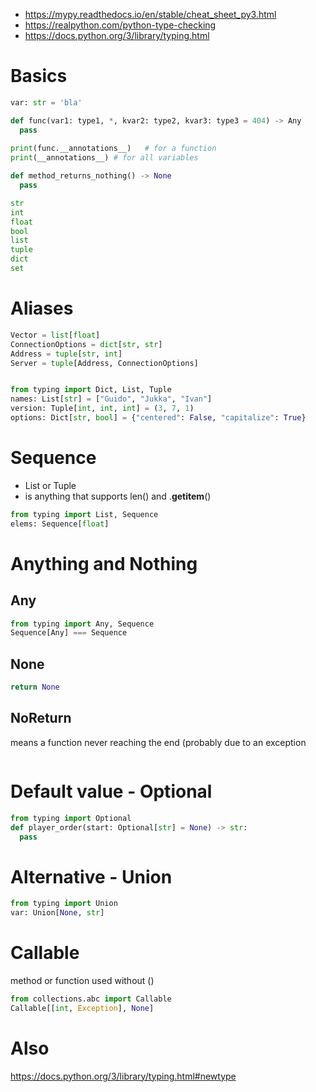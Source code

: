 * https://mypy.readthedocs.io/en/stable/cheat_sheet_py3.html
* https://realpython.com/python-type-checking
* https://docs.python.org/3/library/typing.html

# Basics
```python
var: str = 'bla'

def func(var1: type1, *, kvar2: type2, kvar3: type3 = 404) -> Any
  pass
  
print(func.__annotations__)   # for a function
print(__annotations__) # for all variables

def method_returns_nothing() -> None
  pass

str
int
float
bool
list
tuple
dict
set
```

# Aliases
```python
Vector = list[float]  
ConnectionOptions = dict[str, str]
Address = tuple[str, int]
Server = tuple[Address, ConnectionOptions]


from typing import Dict, List, Tuple
names: List[str] = ["Guido", "Jukka", "Ivan"]
version: Tuple[int, int, int] = (3, 7, 1)
options: Dict[str, bool] = {"centered": False, "capitalize": True}
```

# Sequence
* List or Tuple
* is anything that supports len() and .__getitem__()
```python
from typing import List, Sequence
elems: Sequence[float]
```


# Anything and Nothing
## Any
```python
from typing import Any, Sequence
Sequence[Any] === Sequence
```

## None
```python
return None
```

## NoReturn
means a function never reaching the end (probably due to an exception
```python
```

# Default value - Optional
```python
from typing import Optional
def player_order(start: Optional[str] = None) -> str:
  pass
```

# Alternative - Union
```python
from typing import Union
var: Union[None, str]
```



# Callable
method or function used without ()
```python
from collections.abc import Callable
Callable[[int, Exception], None]

```

# Also
https://docs.python.org/3/library/typing.html#newtype
